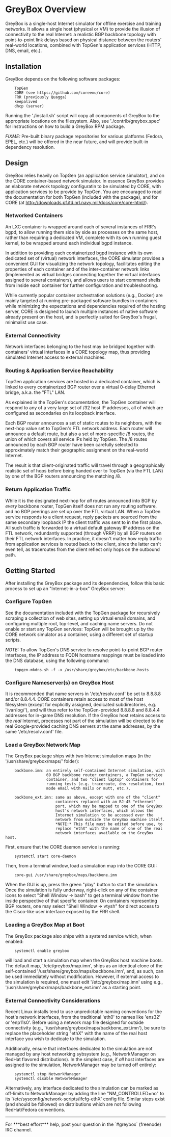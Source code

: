 # GreyBox Overview #
GreyBox is a single-host Internet simulator for offline exercise and
training networks. It allows a single host (physical or VM) to provide
the illusion of connectivity to the real Internet: a realistic BGP
backbone topology with point-to-point link delays based on physical
distance between the routers' real-world locations, combined with
TopGen's application services (HTTP, DNS, email, etc.).

## Installation ##
GreyBox depends on the following software packages:

        TopGen
        CORE (see https://github.com/coreemu/core)
        FRR (previously Quagga)
        keepalived
        dhcp (server)

Running the './install.sh' script will copy all components of GreyBox
to the appropriate locations on the filesystem. Also, see
'./contrib/greybox.spec' for instructions on how to build a GreyBox RPM
package.

*FIXME:* Pre-built binary package repositories for various platforms
(Fedora, EPEL, etc.) will be offered in the near future, and will provide
built-in dependency resolution.

## Design ##
GreyBox relies heavily on TopGen (an application service simulator), and
on the CORE container-based network simulator. In essence GreyBox provides
an elaborate network topology configuratin to be simulated by CORE, with
application services to be provide by TopGen. You are encouraged to read
the documentation for both TopGen (included with the package), and for
CORE (at http://downloads.pf.itd.nrl.navy.mil/docs/core/core-html/).

### Networked Containers ###
An LXC container is wrapped around each of several instances of FRR's
bgpd, to allow running them side by side as processes on the same host,
rather than requiring a dedicated VM, complete with its own running guest
kernel, to be wrapped around each individual bgpd instance.

In addition to providing each containerized bgpd instance with its own
dedicated set of (virtual) network interfaces, the CORE simulator provides
a convenient GUI for visualizing the network topology, facilitates editing
the properties of each container and of the inter-container network links
(implemented as virtual bridges connecting together the virtual interfaces
assigned to several containers), and allows users to start command shells
from inside each container for further configuration and troubleshooting.

While currently popular container orchestration solutions (e.g., Docker)
are mainly targeted at running pre-packaged software bundles in containers
while minimizing the expectations and dependencies required of the hosting
server, CORE is designed to launch multiple instances of native software
already present on the host, and is perfectly suited for GreyBox's frugal,
minimalist use case.

### External Connectivity ###
Network interfaces belonging to the host may be bridged together with
containers' virtual interfaces in a CORE topology map, thus providing
simulated Internet access to external machines.

### Routing & Application Service Reachability ###
TopGen application services are hosted in a dedicated container, which is
linked to every containerized BGP router over a virtual 0-delay Ethernet
bridge, a.k.a. the "FTL" LAN.

As explained in the TopGen's documentation, the TopGen container will
respond to any of a very large set of /32 host IP addresses, all of which
are configured as secondaries on its loopback interface.

Each BGP router announces a set of static routes to its neighbors, with
the next-hop value set to TopGen's FTL network address. Each router will
announce a default route, but also a set of more-specific /8 routes, the
union of which covers all service IPs held by TopGen. The /8 routes
announced by each BGP router have been carefully selected to approximately
match their geographic assignment on the real-world Internet.

The result is that client-originated traffic will travel through a
geographically realistic set of hops before being handed over to TopGen
(via the FTL LAN) by one of the BGP routers announcing the matching /8.

### Return Application Traffic ###
While it is the designated next-hop for *all* routes announced into BGP by
*every* backbone router, TopGen itself does not run any routing software,
and no BGP peerings are set up over the FTL virtual LAN. When a TopGen
service responds to a client request, reply packets are sourced from the
same secondary loopback IP the client traffic was sent to in the first
place. All such traffic is forwarded to a virtual default gateway IP
address on the FTL network, redundantly supported (through VRRP) by all
BGP routers on their FTL network interfaces. In practice, it doesn't
matter how reply traffic from application services is routed back to the
client, since the latter can't even tell, as traceroutes from the client
reflect only hops on the outbound path.

## Getting Started ##
After installing the GreyBox package and its dependencies, follow this
basic process to set up an "Internet-in-a-box" GreyBox server:

### Configure TopGen ###
See the documentation included with the TopGen package for recursively
scraping a collection of web sites, setting up virtual email domains,
and configuring multiple root, top-level, and caching name servers. Do
not enable or start any TopGen services: TopGen will be brought up by the
CORE network simulator as a container, using a different set of startup
scripts.

*NOTE:* To allow TopGen's DNS service to resolve point-to-point BGP router
interfaces, the IP address to FQDN hostname mappings must be loaded into
the DNS database, using the following command:

        topgen-mkdns.sh -f -x /usr/share/greybox/etc/backbone.hosts

### Configure Nameserver(s) on GreyBox Host ###
It is recommended that name servers in '/etc/resolv.conf' be set to
8.8.8.8 and/or 8.8.4.4. CORE containers retain access to most of the host
filesystem (except for explicitly assigned, dedicated subdirectories, e.g.
'/var/log/'), and will thus refer to the TopGen-provided 8.8.8.8 and
8.8.4.4 addresses for in-game DNS resolution. If the GreyBox host retains
access to the *real* Internet, processes not part of the simulation will
be directed to the real Google-provided caching DNS servers at the same
addresses, by the same '/etc/resolv.conf' file.

### Load a GreyBox Network Map ###
The GreyBox package ships with two Internet simulation maps (in the
'/usr/share/greybox/maps/' folder):

        backbone.imn: an entirely self-contained Internet simulation, with
                      69 BGP backbone router containers, a TopGen service
                      container, and two "client laptop" containers for
                      running tests (e.g. traceroute, dns resolution, text
                      mode email with mailx or mutt, etc.).

        backbone_ext.imn: same as above, except with one of the "client"
                          containers replaced with an RJ-45 "ethernet"
                          port, which may be mapped to one of the GreyBox
                          host's network interfaces, which allows the
                          Internet simulation to be accessed over the
                          network from outside the GreyBox machine itself.
                          *NOTE:* This file must be edited before use, to
                          replace "ethX" with the name of one of the real
                          network interfaces available on the GreyBox host.

First, ensure that the CORE daemon service is running:

        systemctl start core-daemon

Then, from a terminal window, load a simulation map into the CORE GUI:

        core-gui /usr/share/greybox/maps/backbone.imn

When the GUI is up, press the green "play" button to start the simulation.
Once the simulation is fully underway, right-click on any of the container
icons to select "Shell Window -> bash" to get a terminal window from the
inside perspective of that specific container. On containers representing
BGP routers, one may select "Shell Window -> vtysh" for direct access to
the Cisco-like user interface exposed by the FRR shell.

### Loading a GreyBox Map at Boot ###
The GreyBox package also ships with a systemd service which, when enabled:

        systemctl enable greybox

will load and start a simulation map when the GreyBox host machine boots.
The default map, '/etc/greybox/map.imn', ships as an identical clone of
the self-contained '/usr/share/greybox/maps/backbone.imn', and, as such,
can be used immediately without modification. However, if external access
to the simulation is required, one must edit '/etc/greybox/map.imn' using
e.g., '/usr/share/greybox/maps/backbone_ext.imn' as a starting point.

### External Connectivity Considerations ###
Recent Linux installs tend to use unpredictable naming conventions for
the host's network interfaces, from the traditional 'eth0' to names like
'ens32' or 'enp11s0'. Before using a network map file designed for outside
connectivity (e.g., '/usr/share/greybox/maps/backbone_ext.imn'), be sure
to replace the placeholder string "ethX" with the name of the real host
interface you wish to dedicate to the simulation.

Additionally, ensure that interfaces dedicated to the simulation are not
managed by any host networking sybsystem (e.g., NetworkManager on RedHat
flavored distributions). In the simplest case, if *all* host interfaces
are assigned to the simulation, NetworkManager may be turned off entirely:

        systemctl stop NetworkManager
        systemctl disable NetworkManager

Alternatively, any interface dedicated to the simulation can be marked as
off-limits to NetworkManager by adding the line "NM_CONTROLLED=no" to its
'/etc/sysconfig/network-scripts/ifcfg-ethX' config file. Similar steps
exist (and should be followed) on distributions which are not following
RedHat/Fedora conventions.

<hr>
For ***best effort*** help, post your question in the `#greybox` (freenode)
IRC channel.
